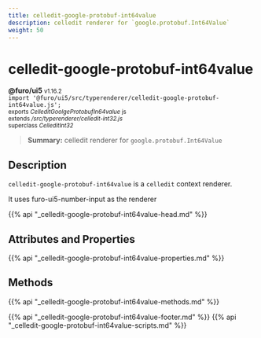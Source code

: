 ```yaml
---
title: celledit-google-protobuf-int64value
description: celledit renderer for `google.protobuf.Int64Value`
weight: 50
---
```


# celledit-google-protobuf-int64value
**@furo/ui5** <small>v1.16.2</small>
<br>`import '@furo/ui5/src/typerenderer/celledit-google-protobuf-int64value.js';`<small>
<br>exports *CelleditGoolgeProtobufIn64value* js
<br>extends */src/typerenderer/celledit-int32.js*
<br>superclass *CelleditInt32*</small>

> **Summary:** celledit renderer for `google.protobuf.Int64Value`

## Description

`celledit-google-protobuf-int64value` is a `celledit` context renderer.

It uses furo-ui5-number-input as the renderer

{{% api "_celledit-google-protobuf-int64value-head.md" %}}

## Attributes and Properties
{{% api "_celledit-google-protobuf-int64value-properties.md" %}}




## Methods
{{% api "_celledit-google-protobuf-int64value-methods.md" %}}






{{% api "_celledit-google-protobuf-int64value-footer.md" %}}
{{% api "_celledit-google-protobuf-int64value-scripts.md" %}}

